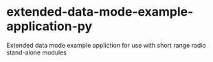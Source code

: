 # extended-data-mode-example-application-py
Extended data mode example appliction for use with short range radio stand-alone modules
